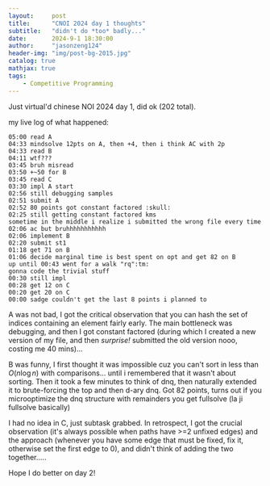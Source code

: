 ```yaml
---
layout:     post
title:      "CNOI 2024 day 1 thoughts"
subtitle:   "didn't do *too* badly..."
date:       2024-9-1 18:30:00
author:     "jasonzeng124"
header-img: "img/post-bg-2015.jpg"
catalog: true
mathjax: true
tags:
    - Competitive Programming
---
```


Just virtual'd chinese NOI 2024 day 1, did ok (202 total).

my live log of what happened:

```
05:00 read A
04:33 mindsolve 12pts on A, then +4, then i think AC with 2p
04:33 read B
04:11 wtf???
03:45 bruh misread
03:50 +~50 for B
03:45 read C
03:30 impl A start
02:56 still debugging samples
02:51 submit A
02:52 80 points got constant factored :skull:
02:25 still getting constant factored kms
sometime in the middle i realize i submitted the wrong file every time
02:06 ac but bruhhhhhhhhhhh
02:06 implement B
02:20 submit st1
01:18 get 71 on B
01:06 decide marginal time is best spent on opt and get 82 on B
up until 00:43 went for a walk "rq":tm:
gonna code the trivial stuff
00:30 still impl
00:28 get 12 on C
00:20 get 20 on C
00:00 sadge couldn't get the last 8 points i planned to
```


A was not bad, I got the critical observation that you can hash the set of indices containing an element fairly early. The main bottleneck was debugging, and then I got constant factored (during which I created a new version of my file, and then *surprise!* submitted the old version nooo, costing me 40 mins)...

B was funny, I first thought it was impossible cuz you can't sort in less than $O(n \log n)$ with comparisons... until i remembered that it wasn't about sorting. Then it took a few minutes to think of dnq, then naturally extended it to brute-forcing the top and then d-ary dnq. Got 82 points, turns out if you microoptimize the dnq structure with remainders you get fullsolve (la ji fullsolve basically)

I had no idea in C, just subtask grabbed. In retrospect, I got the crucial observation (it's always possible when paths have >=2 unfixed edges) and the approach (whenever you have some edge that must be fixed, fix it, otherwise set the first edge to 0), and didn't think of adding the two together.....

Hope I do better on day 2!